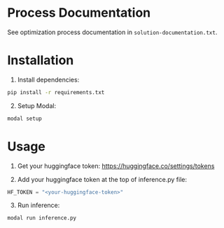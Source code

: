 # Process Documentation

See optimization process documentation in `solution-documentation.txt`.

# Installation

1. Install dependencies:

```bash
pip install -r requirements.txt
```

2. Setup Modal:

```bash
modal setup
```

# Usage

1. Get your huggingface token: https://huggingface.co/settings/tokens

2. Add your huggingface token at the top of inference.py file:

```python
HF_TOKEN = "<your-huggingface-token>"
```

3. Run inference:

```bash
modal run inference.py
```
